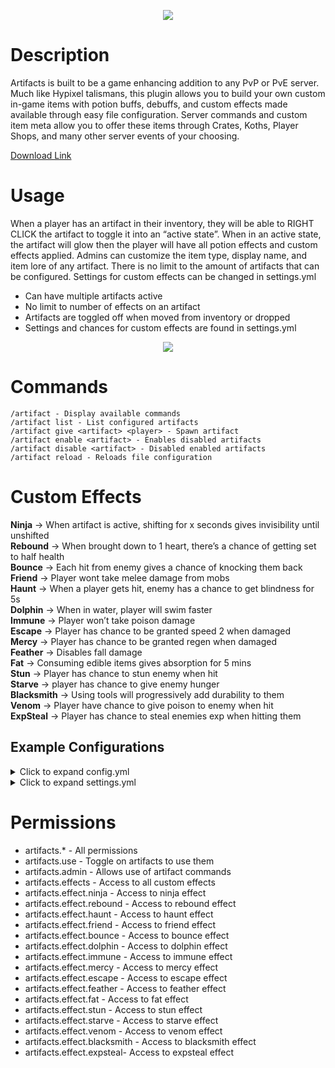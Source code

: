 <p align="center"> 
  <img src="https://imgur.com/RZDlCop.png"/>
</p>

# Description

Artifacts is built to be a game enhancing addition to any PvP or PvE server. Much like Hypixel talismans, this plugin allows you to build your own custom in-game items with potion buffs, debuffs, and custom effects made available through easy file configuration. Server commands and custom item meta allow you to offer these items through Crates, Koths, Player Shops, and many other server events of your choosing.

[Download Link](https://www.mc-market.org/resources/16856/)

# Usage

When a player has an artifact in their inventory, they will be able to RIGHT CLICK the artifact to toggle it into an “active state”. When in an active state, the artifact will glow then the player will have all potion effects and custom effects applied. Admins can customize the item type, display name, and item lore of any artifact. There is no limit to the amount of artifacts that can be configured. Settings for custom effects can be changed in settings.yml

  - Can have multiple artifacts active
  - No limit to number of effects on an artifact
  - Artifacts are toggled off when moved from inventory or dropped
  - Settings and chances for custom effects are found in settings.yml


<p align="center"> 
  <img src="https://i.imgur.com/Dgqxwbu.gif"/>  
</p>

# Commands

    /artifact - Display available commands
    /artifact list - List configured artifacts
    /artifact give <artifact> <player> - Spawn artifact
    /artifact enable <artifact> - Enables disabled artifacts
    /artifact disable <artifact> - Disabled enabled artifacts
    /artifact reload - Reloads file configuration
    
# Custom Effects

**Ninja** -> When artifact is active, shifting for x seconds gives invisibility until unshifted<br>
**Rebound** -> When brought down to 1 heart, there’s a chance of getting set to half health<br>
**Bounce** -> Each hit from enemy gives a chance of knocking them back<br>
**Friend** -> Player wont take melee damage from mobs<br>
**Haunt** -> When a player gets hit, enemy has a chance to get blindness for 5s<br>
**Dolphin** -> When in water, player will swim faster<br>
**Immune** -> Player won’t take poison damage<br>
**Escape** -> Player has chance to be granted speed 2 when damaged<br>
**Mercy** -> Player has chance to be granted regen when damaged<br>
**Feather** -> Disables fall damage<br>
**Fat** -> Consuming edible items gives absorption for 5 mins<br>
**Stun** -> Player has chance to stun enemy when hit<br>
**Starve** -> player has chance to give enemy hunger<br>
**Blacksmith** -> Using tools will progressively add durability to them<br>
**Venom** -> Player have chance to give poison to enemy when hit<br>
**ExpSteal** -> Player has chance to steal enemies exp when hitting them<br>

## Example Configurations

<details>
  <summary> Click to expand config.yml </summary>
  <br>

    coin:
      name: '&e&lLucky Coin'
      id: 'DOUBLE_PLANT'
      enabled: true
      desc:
      - '&7Example artifact'
      potion_effects:
      - NIGHT_VISION
      custom_effects:
      - ESCAPE
      - MERCY
      - REBOUND
    defense_stone:
      name: '&f&lStone of Defense'
      id: 'STONE'
      enabled: true
      desc:
      - '&7Example artifact'
      potion_effects:
      - ABSORPTION
      - DAMAGE_RESISTANCE
      custom_effects:
      - BOUNCE
    neptune_soul:
      name: '&b&lNeptune Soul'
      id: 'WATER_BUCKET'
      enabled: true
      desc:
      - '&7Example artifact'
      potion_effects:
      - WATER_BREATHING
      custom_effects:
      - DOLPHIN 
 </details>
 
 
<details>
  <summary> Click to expand settings.yml </summary>
  <br>

    settings:
     prefix: '&cArtifacts &8&l>&7 '
     bounceChance: 20
     hauntChance: 25
     reboundChance: 10
     ninjaSeconds: 3
     escapeChance: 15
     escapeSpeedDuration: 5
     mercyChance: 20
     mercyDuration: 5
     stunChance: 20
     stunDuration: 5
     starveChance: 20
     starveLevel: 1
     starveDuration: 5
     venomChance: 20
     venomLevel: 1
     venomDuration: 5
     expStealChance: 20
</details>

# Permissions
  
- artifacts.* - All permissions
- artifacts.use - Toggle on artifacts to use them
- artifacts.admin - Allows use of artifact commands
- artifacts.effects - Access to all custom effects
- artifacts.effect.ninja - Access to ninja effect
- artifacts.effect.rebound - Access to rebound effect
- artifacts.effect.haunt - Access to haunt effect
- artifacts.effect.friend - Access to friend effect
- artifacts.effect.bounce - Access to bounce effect
- artifacts.effect.dolphin - Access to dolphin effect
- artifacts.effect.immune - Access to immune effect
- artifacts.effect.mercy - Access to mercy effect
- artifacts.effect.escape - Access to escape effect
- artifacts.effect.feather - Access to feather effect
- artifacts.effect.fat - Access to fat effect
- artifacts.effect.stun - Access to stun effect
- artifacts.effect.starve - Access to starve effect
- artifacts.effect.venom - Access to venom effect
- artifacts.effect.blacksmith - Access to blacksmith effect
- artifacts.effect.expsteal- Access to expsteal effect
